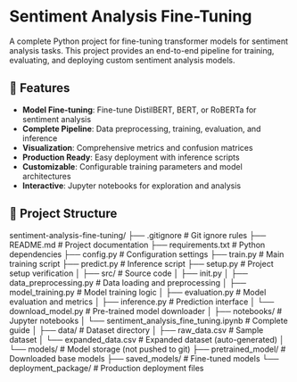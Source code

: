 # Sentiment Analysis Fine-Tuning

A complete Python project for fine-tuning transformer models for sentiment analysis tasks. This project provides an end-to-end pipeline for training, evaluating, and deploying custom sentiment analysis models.

## 🚀 Features

- **Model Fine-tuning**: Fine-tune DistilBERT, BERT, or RoBERTa for sentiment analysis
- **Complete Pipeline**: Data preprocessing, training, evaluation, and inference
- **Visualization**: Comprehensive metrics and confusion matrices
- **Production Ready**: Easy deployment with inference scripts
- **Customizable**: Configurable training parameters and model architectures
- **Interactive**: Jupyter notebooks for exploration and analysis

## 📁 Project Structure

sentiment-analysis-fine-tuning/
├── .gitignore # Git ignore rules
├── README.md # Project documentation
├── requirements.txt # Python dependencies
├── config.py # Configuration settings
├── train.py # Main training script
├── predict.py # Inference script
├── setup.py # Project setup verification
│
├── src/ # Source code
│ ├── init.py
│ ├── data_preprocessing.py # Data loading and preprocessing
│ ├── model_training.py # Model training logic
│ ├── evaluation.py # Model evaluation and metrics
│ ├── inference.py # Prediction interface
│ └── download_model.py # Pre-trained model downloader
│
├── notebooks/ # Jupyter notebooks
│ └── sentiment_analysis_fine_tuning.ipynb # Complete guide
│
├── data/ # Dataset directory
│ ├── raw_data.csv # Sample dataset
│ └── expanded_data.csv # Expanded dataset (auto-generated)
│
└── models/ # Model storage (not pushed to git)
├── pretrained_model/ # Downloaded base models
├── saved_models/ # Fine-tuned models
└── deployment_package/ # Production deployment files